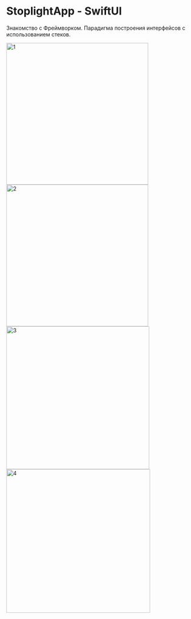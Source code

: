 # StoplightApp - SwiftUI
Знакомство с Фреймворком.
Парадигма построения интерфейсов с использованием стеков.

<img width="374" alt="1" src="https://user-images.githubusercontent.com/90995165/173538501-cf9ce9c8-8d6a-4e6c-bdd1-e1f69c74f0b4.png">
<img width="374" alt="2" src="https://user-images.githubusercontent.com/90995165/173538544-879387b1-8464-4d9e-8b46-8d64b044854e.png">
<img width="377" alt="3" src="https://user-images.githubusercontent.com/90995165/173538571-543331b2-bbc9-49d2-8bb5-e89308ce3108.png">
<img width="379" alt="4" src="https://user-images.githubusercontent.com/90995165/173542090-1633a614-3d00-47b8-ada1-32f2b952047f.png">
